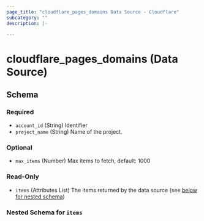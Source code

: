 ```yaml
---
page_title: "cloudflare_pages_domains Data Source - Cloudflare"
subcategory: ""
description: |-
  
---
```


# cloudflare_pages_domains (Data Source)




<!-- schema generated by tfplugindocs -->
## Schema

### Required

- `account_id` (String) Identifier
- `project_name` (String) Name of the project.

### Optional

- `max_items` (Number) Max items to fetch, default: 1000

### Read-Only

- `items` (Attributes List) The items returned by the data source (see [below for nested schema](#nestedatt--items))

<a id="nestedatt--items"></a>
### Nested Schema for `items`



